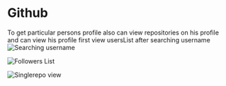 # Github
To get particular persons profile also can view repositories on his profile and can view his profile
first view usersList after searching username
![Searching username](Screenshot(49).PNG)


![Followers List](Screenshot(50).PNG)


![Singlerepo view](Screenshot(51).PNG)
